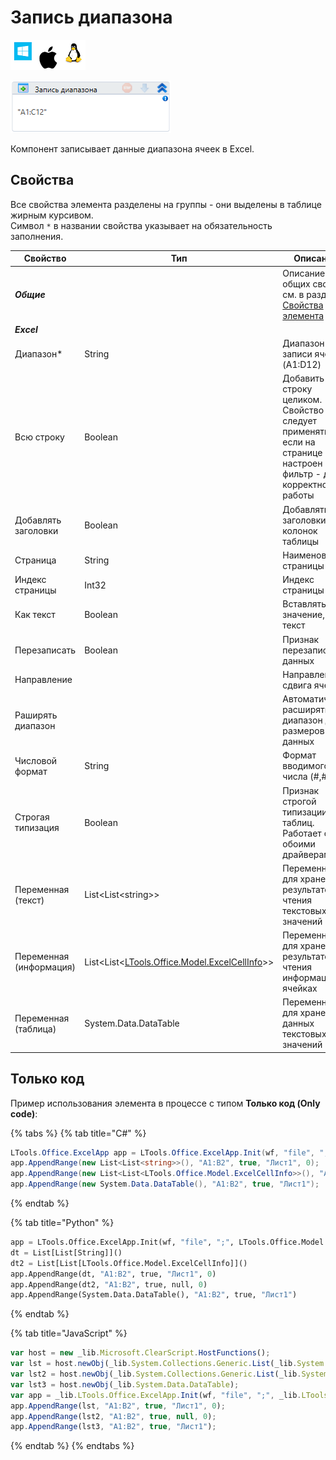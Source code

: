 # Запись диапазона

![](<../../../.gitbook/assets/image (100) (1) (1) (1) (1) (1) (1) (10) (177).png>)

![](<../../../.gitbook/assets/image (317).png>)

Компонент записывает данные диапазона ячеек в Excel.

## Свойства

Все свойства элемента разделены на группы - они выделены в таблице жирным курсивом.\
Символ `*` в названии свойства указывает на обязательность заполнения.

| Свойство                | Тип                                                                          | Описание                                                                                                            |
| ----------------------- | ---------------------------------------------------------------------------- | --------------------------------------------------- |
| ***Общие***  | | Описание общих свойств см. в разделе [Свойства элемента](https://docs.primo-rpa.ru/primo-rpa/primo-studio/process/elements#svoistva-elementa) | 
| ***Excel***  | | | 
| Диапазон\*              | String                                                                       | Диапазон записи ячеек (A1:D12) |
| Всю строку              | Boolean                                                                      | Добавить строку целиком. Свойство следует применять, если на странице Excel настроен фильтр - для корректной работы |
| Добавлять заголовки     | Boolean                                                                      | Добавлять заголовки колонок таблицы   |
| Страница                | String                                                                       | Наименование страницы                 |
| Индекс страницы         | Int32                                                                        | Индекс страницы                       |
| Как текст               | Boolean                                                                      | Вставлять значение, как текст        |
| Перезаписать            | Boolean                                                                      | Признак перезаписи данных            |
| Направление             |                                                                              | Направление сдвига ячеек             |
| Раширять диапазон       |                                                                              | Автоматически расширять диапазон до размеров данных |
| Числовой формат         | String                                                                       | Формат вводимого числа (#,#)                  |
| Строгая типизация       | Boolean                                                                      | Признак строгой типизации таблиц. Работает с обоими драйверами |
| Переменная (текст)      | List\<List\<string>>                                                         | Переменная для хранения результатов чтения текстовых значений  |
| Переменная (информация) | List\<List<[LTools.Office.Model.ExcelCellInfo](datatypes/excelcellinfo.md)>> | Переменная для хранения результатов чтения информации о ячейках  |
| Переменная (таблица)    | System.Data.DataTable                                                        | Переменная для хранения данных текстовых значений  |

## Только код
Пример использования элемента в процессе с типом **Только код (Only code)**:

{% tabs %}
{% tab title="C#" %}
```csharp
LTools.Office.ExcelApp app = LTools.Office.ExcelApp.Init(wf, "file", ";", LTools.Office.Model.InteropTypes.DX);
app.AppendRange(new List<List<string>>(), "A1:B2", true, "Лист1", 0);
app.AppendRange(new List<List<LTools.Office.Model.ExcelCellInfo>>(), "A1:B2", true, null, 0);
app.AppendRange(new System.Data.DataTable(), "A1:B2", true, "Лист1");
```
{% endtab %}

{% tab title="Python" %}
```python
app = LTools.Office.ExcelApp.Init(wf, "file", ";", LTools.Office.Model.InteropTypes.DX)
dt = List[List[String]]()
dt2 = List[List[LTools.Office.Model.ExcelCellInfo]]()
app.AppendRange(dt, "A1:B2", true, "Лист1", 0)
app.AppendRange(dt2, "A1:B2", true, null, 0)
app.AppendRange(System.Data.DataTable(), "A1:B2", true, "Лист1")
```
{% endtab %}

{% tab title="JavaScript" %}
```javascript
var host = new _lib.Microsoft.ClearScript.HostFunctions();
var lst = host.newObj(_lib.System.Collections.Generic.List(_lib.System.Collections.Generic.List(_lib.System.String)));
var lst2 = host.newObj(_lib.System.Collections.Generic.List(_lib.System.Collections.Generic.List(_lib.LTools.Office.Model.ExcelCellInfo)));
var lst3 = host.newObj(_lib.System.Data.DataTable);
var app = _lib.LTools.Office.ExcelApp.Init(wf, "file", ";", _lib.LTools.Office.Model.InteropTypes.DX);
app.AppendRange(lst, "A1:B2", true, "Лист1", 0);
app.AppendRange(lst2, "A1:B2", true, null, 0);
app.AppendRange(lst3, "A1:B2", true, "Лист1");
```
{% endtab %}
{% endtabs %}
